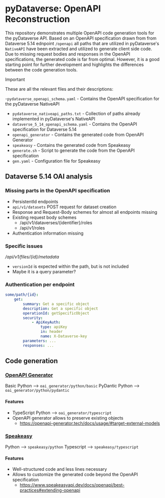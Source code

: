 # pyDataverse: OpenAPI Reconstruction

This repository demonstrates multiple OpenAPI code generation tools for the pyDataverse API. Based on an OpenAPI specification drawn from from Dataverse 5.14 ednpoint `/openapi` all paths that are utilized in pyDataverse's `NativeAPI` have been extracted and utilized to generate client side code. Due to missing request bodies and responses in the OpenAPI specifications, the generated code is far from optimal. However, it is a good starting point for further development and highlights the differences between the code generation tools.

> [!IMPORTANT]
> These are all the relevant files and their descriptions:
> 
> -`pydataverse_openapi_schema.yaml` - Contains the OpenAPI specification for the pyDataverse NativeAPI
> - `pydataverse_nativeapi_paths.txt` - Collection of paths already implemented in pyDataverse's NativeAPI
> - `dataverse_5_14_openapi_schema.yaml` - Contains the OpenAPI specification for Dataverse 5.14
> - `openapi_generator` - Contains the generated code from OpenAPI Generator
> - `speakeasy` - Contains the generated code from Speakeasy
> - `generate.sh` - Script to generate the code from the OpenAPI specification
> - `gen.yaml` - Configuration file for Speakeasy

## Dataverse 5.14 OAI analysis

### Missing parts in the OpenAPI specification

- PersistentId endpoints
- `api/v1/datasets` POST request for dataset creation
- Response and Request-Body schemes for almost all endpoints missing
- Existing request body schemes
  - /api/v1/dataverses/{identifier}/roles
  - /api/v1/roles
- Authentication information missing

### Specific issues

*/api/v1/files/{id}/metadata*

- `versionId` is expected within the path, but is not included
- Maybe it is a query parameter?

### Authentication per endpoint

```yaml
some/path/{id}:
    get:
        summary: Get a specific object
        description: Get a specific object
        operationId: getSpecificObject
        security:
            - ApiKeyAuth:
                type: apiKey
                in: header
                name: X-Dataverse-key
        parameters: ...
        responses: ...
```

## Code generation



### [OpenAPI Generator](https://openapi-generator.tech)

Basic Python --> `oai_generator/python/basic`
PyDantic Python --> `oai_generator/python/pydantic`

#### Features

- TypeScript Python --> `oai_generator/typescript`
- OpenAPI generator allows to preserve existing objects
  - https://openapi-generator.tech/docs/usage/#target-external-models

### [Speakeasy](https://www.speakeasyapi.dev)

Python --> `speakeasy/python`
Typescript --> `speakeasy/typescript`

#### Features

- Well-structured code and less lines necessary
- Allows to customize the generated code beyond the OpenAPI specification
  - https://www.speakeasyapi.dev/docs/openapi/best-practices#extending-openapi 
